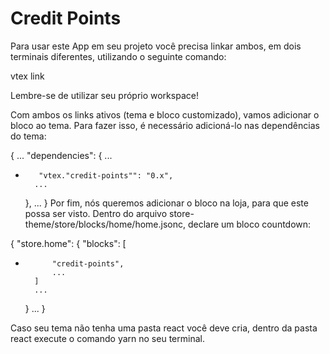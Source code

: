 # Credit Points

Para usar este App em seu projeto você precisa linkar ambos, em dois terminais diferentes, utilizando o seguinte comando:

vtex link

Lembre-se de utilizar seu próprio workspace!

Com ambos os links ativos (tema e bloco customizado), vamos adicionar o bloco ao tema. Para fazer isso, é necessário adicioná-lo nas dependências do tema:

{
    ...
    "dependencies": {
        ...
+        "vtex."credit-points"": "0.x",
        ...
    },
    ...
}
Por fim, nós queremos adicionar o bloco na loja, para que este possa ser visto. Dentro do arquivo store-theme/store/blocks/home/home.jsonc, declare um bloco countdown:

{
    "store.home": {
        "blocks": [
+           "credit-points",
            ...
        ]
        ...
    }
    ...
}

Caso seu tema não tenha uma pasta react você deve cria, dentro da pasta react execute o comando yarn no seu terminal.